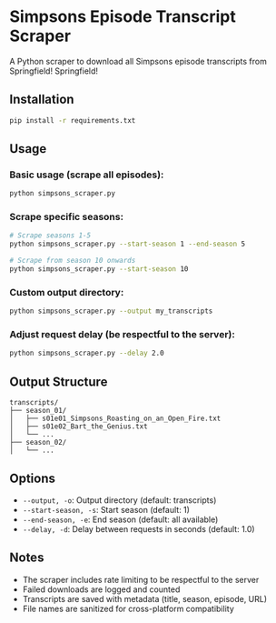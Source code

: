 # Simpsons Episode Transcript Scraper

A Python scraper to download all Simpsons episode transcripts from Springfield! Springfield!

## Installation

```bash
pip install -r requirements.txt
```

## Usage

### Basic usage (scrape all episodes):
```bash
python simpsons_scraper.py
```

### Scrape specific seasons:
```bash
# Scrape seasons 1-5
python simpsons_scraper.py --start-season 1 --end-season 5

# Scrape from season 10 onwards
python simpsons_scraper.py --start-season 10
```

### Custom output directory:
```bash
python simpsons_scraper.py --output my_transcripts
```

### Adjust request delay (be respectful to the server):
```bash
python simpsons_scraper.py --delay 2.0
```

## Output Structure

```
transcripts/
├── season_01/
│   ├── s01e01_Simpsons_Roasting_on_an_Open_Fire.txt
│   ├── s01e02_Bart_the_Genius.txt
│   └── ...
├── season_02/
│   └── ...
```

## Options

- `--output, -o`: Output directory (default: transcripts)
- `--start-season, -s`: Start season (default: 1)
- `--end-season, -e`: End season (default: all available)
- `--delay, -d`: Delay between requests in seconds (default: 1.0)

## Notes

- The scraper includes rate limiting to be respectful to the server
- Failed downloads are logged and counted
- Transcripts are saved with metadata (title, season, episode, URL)
- File names are sanitized for cross-platform compatibility